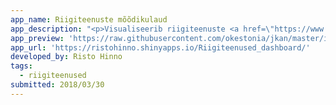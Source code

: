```yaml
---
app_name: Riigiteenuste mõõdikulaud
app_description: "<p>Visualiseerib riigiteenuste <a href=\"https://www.riigiteenused.ee/api/et/all\" rel=\"nofollow\">API</a>s olevaid andmeid.\_</p>\n<p>Visualizes data from public service <a href=\"https://www.riigiteenused.ee/api/et/all\" rel=\"nofollow\">API</a>."
app_preview: 'https://raw.githubusercontent.com/okestonia/jkan/master/img/riigitenused.PNG'
app_url: 'https://ristohinno.shinyapps.io/Riigiteenused_dashboard/'
developed_by: Risto Hinno
tags:
  - riigiteenused
submitted: 2018/03/30
---
```

